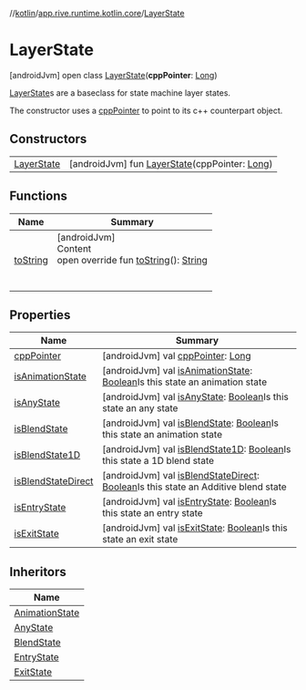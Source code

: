 //[kotlin](../../../index.md)/[app.rive.runtime.kotlin.core](../index.md)/[LayerState](index.md)



# LayerState  
 [androidJvm] open class [LayerState](index.md)(**cppPointer**: [Long](https://kotlinlang.org/api/latest/jvm/stdlib/kotlin/-long/index.html))

[LayerState](index.md)s are a baseclass for state machine layer states.



The constructor uses a [cppPointer](cpp-pointer.md) to point to its c++ counterpart object.

   


## Constructors  
  
| | |
|---|---|
| <a name="app.rive.runtime.kotlin.core/LayerState/LayerState/#kotlin.Long/PointingToDeclaration/"></a>[LayerState](-layer-state.md)| <a name="app.rive.runtime.kotlin.core/LayerState/LayerState/#kotlin.Long/PointingToDeclaration/"></a> [androidJvm] fun [LayerState](-layer-state.md)(cppPointer: [Long](https://kotlinlang.org/api/latest/jvm/stdlib/kotlin/-long/index.html))   <br>|


## Functions  
  
|  Name |  Summary | 
|---|---|
| <a name="app.rive.runtime.kotlin.core/LayerState/toString/#/PointingToDeclaration/"></a>[toString](to-string.md)| <a name="app.rive.runtime.kotlin.core/LayerState/toString/#/PointingToDeclaration/"></a>[androidJvm]  <br>Content  <br>open override fun [toString](to-string.md)(): [String](https://kotlinlang.org/api/latest/jvm/stdlib/kotlin/-string/index.html)  <br><br><br>|


## Properties  
  
|  Name |  Summary | 
|---|---|
| <a name="app.rive.runtime.kotlin.core/LayerState/cppPointer/#/PointingToDeclaration/"></a>[cppPointer](cpp-pointer.md)| <a name="app.rive.runtime.kotlin.core/LayerState/cppPointer/#/PointingToDeclaration/"></a> [androidJvm] val [cppPointer](cpp-pointer.md): [Long](https://kotlinlang.org/api/latest/jvm/stdlib/kotlin/-long/index.html)   <br>|
| <a name="app.rive.runtime.kotlin.core/LayerState/isAnimationState/#/PointingToDeclaration/"></a>[isAnimationState](is-animation-state.md)| <a name="app.rive.runtime.kotlin.core/LayerState/isAnimationState/#/PointingToDeclaration/"></a> [androidJvm] val [isAnimationState](is-animation-state.md): [Boolean](https://kotlinlang.org/api/latest/jvm/stdlib/kotlin/-boolean/index.html)Is this state an animation state   <br>|
| <a name="app.rive.runtime.kotlin.core/LayerState/isAnyState/#/PointingToDeclaration/"></a>[isAnyState](is-any-state.md)| <a name="app.rive.runtime.kotlin.core/LayerState/isAnyState/#/PointingToDeclaration/"></a> [androidJvm] val [isAnyState](is-any-state.md): [Boolean](https://kotlinlang.org/api/latest/jvm/stdlib/kotlin/-boolean/index.html)Is this state an any state   <br>|
| <a name="app.rive.runtime.kotlin.core/LayerState/isBlendState/#/PointingToDeclaration/"></a>[isBlendState](is-blend-state.md)| <a name="app.rive.runtime.kotlin.core/LayerState/isBlendState/#/PointingToDeclaration/"></a> [androidJvm] val [isBlendState](is-blend-state.md): [Boolean](https://kotlinlang.org/api/latest/jvm/stdlib/kotlin/-boolean/index.html)Is this state an animation state   <br>|
| <a name="app.rive.runtime.kotlin.core/LayerState/isBlendState1D/#/PointingToDeclaration/"></a>[isBlendState1D](is-blend-state1-d.md)| <a name="app.rive.runtime.kotlin.core/LayerState/isBlendState1D/#/PointingToDeclaration/"></a> [androidJvm] val [isBlendState1D](is-blend-state1-d.md): [Boolean](https://kotlinlang.org/api/latest/jvm/stdlib/kotlin/-boolean/index.html)Is this state a 1D blend state   <br>|
| <a name="app.rive.runtime.kotlin.core/LayerState/isBlendStateDirect/#/PointingToDeclaration/"></a>[isBlendStateDirect](is-blend-state-direct.md)| <a name="app.rive.runtime.kotlin.core/LayerState/isBlendStateDirect/#/PointingToDeclaration/"></a> [androidJvm] val [isBlendStateDirect](is-blend-state-direct.md): [Boolean](https://kotlinlang.org/api/latest/jvm/stdlib/kotlin/-boolean/index.html)Is this state an Additive blend state   <br>|
| <a name="app.rive.runtime.kotlin.core/LayerState/isEntryState/#/PointingToDeclaration/"></a>[isEntryState](is-entry-state.md)| <a name="app.rive.runtime.kotlin.core/LayerState/isEntryState/#/PointingToDeclaration/"></a> [androidJvm] val [isEntryState](is-entry-state.md): [Boolean](https://kotlinlang.org/api/latest/jvm/stdlib/kotlin/-boolean/index.html)Is this state an entry state   <br>|
| <a name="app.rive.runtime.kotlin.core/LayerState/isExitState/#/PointingToDeclaration/"></a>[isExitState](is-exit-state.md)| <a name="app.rive.runtime.kotlin.core/LayerState/isExitState/#/PointingToDeclaration/"></a> [androidJvm] val [isExitState](is-exit-state.md): [Boolean](https://kotlinlang.org/api/latest/jvm/stdlib/kotlin/-boolean/index.html)Is this state an exit state   <br>|


## Inheritors  
  
|  Name | 
|---|
| <a name="app.rive.runtime.kotlin.core/AnimationState///PointingToDeclaration/"></a>[AnimationState](../-animation-state/index.md)|
| <a name="app.rive.runtime.kotlin.core/AnyState///PointingToDeclaration/"></a>[AnyState](../-any-state/index.md)|
| <a name="app.rive.runtime.kotlin.core/BlendState///PointingToDeclaration/"></a>[BlendState](../-blend-state/index.md)|
| <a name="app.rive.runtime.kotlin.core/EntryState///PointingToDeclaration/"></a>[EntryState](../-entry-state/index.md)|
| <a name="app.rive.runtime.kotlin.core/ExitState///PointingToDeclaration/"></a>[ExitState](../-exit-state/index.md)|

